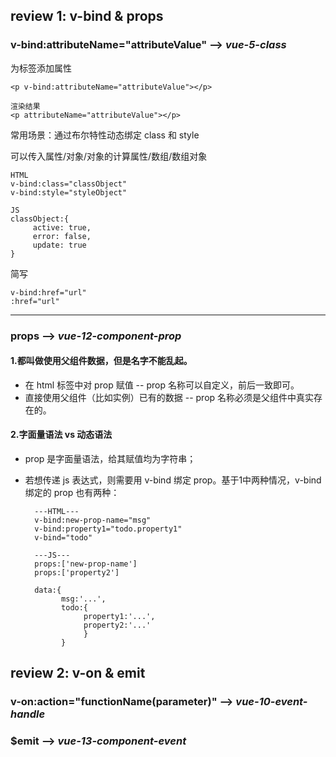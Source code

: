 ## review 1: v-bind & props

### v-bind:attributeName="attributeValue" --> *vue-5-class*

为标签添加属性

    <p v-bind:attributeName="attributeValue"></p>
    
    渲染结果
    <p attributeName="attributeValue"></p>

常用场景：通过布尔特性动态绑定 class 和 style 

可以传入属性/对象/对象的计算属性/数组/数组对象

    HTML
    v-bind:class="classObject"
    v-bind:style="styleObject"
    
    JS
    classObject:{
         active: true,
         error: false,
         update: true
    }
    
简写

    v-bind:href="url"
    :href="url"

***

### props --> *vue-12-component-prop*

#### 1.都叫做使用父组件数据，但是名字不能乱起。

* 在 html 标签中对 prop 赋值 -- prop 名称可以自定义，前后一致即可。
* 直接使用父组件（比如实例）已有的数据 -- prop 名称必须是父组件中真实存在的。

#### 2.字面量语法 vs 动态语法

* prop 是字面量语法，给其赋值均为字符串；
* 若想传递 js 表达式，则需要用 v-bind 绑定 prop。基于1中两种情况，v-bind 绑定的 prop 也有两种：


        ---HTML---
        v-bind:new-prop-name="msg"
        v-bind:property1="todo.property1"
        v-bind="todo"
        
        ---JS---
        props:['new-prop-name']
        props:['property2']
        
        data:{
              msg:'...',
              todo:{
                   property1:'...',
                   property2:'...'
                   }
              }
              

## review 2: v-on & emit

### v-on:action="functionName(parameter)" --> *vue-10-event-handle*

### $emit --> *vue-13-component-event*
